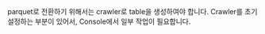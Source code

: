 


parquet로 전환하기 위해서는 crawler로 table을 생성하여야 합니다.
Crawler를 초기 설정하는 부분이 있어서, Console에서 일부 작업이 필요합니다. 
